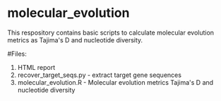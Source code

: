 # molecular_evolution
This respository contains basic scripts to calculate molecular evolution metrics as Tajima's D and nucleotide diversity. 

#Files:
1. HTML report
2. recover_target_seqs.py - extract target gene sequences
3. molecular_evolution.R - Molecular evolution metrics Tajima's D and nucleotide diversity
